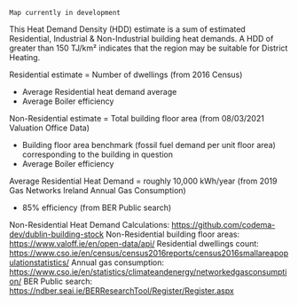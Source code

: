 ```
Map currently in development
```

This Heat Demand Density (HDD) estimate is a sum of estimated Residential, Industrial & Non-Industrial building heat demands.  A HDD of greater than 150 TJ/km² indicates that the region may be suitable for District Heating. 

Residential estimate
= Number of dwellings (from 2016 Census) 
* Average Residential heat demand average
* Average Boiler efficiency

Non-Residential estimate
= Total building floor area (from 08/03/2021 Valuation Office Data)
* Building floor area benchmark (fossil fuel demand per unit floor area) corresponding to the building in question
* Average Boiler efficiency

Average Residential Heat Demand
= roughly 10,000 kWh/year (from 2019 Gas Networks Ireland Annual Gas Consumption)
* 85% efficiency (from BER Public search)

Non-Residential Heat Demand Calculations: https://github.com/codema-dev/dublin-building-stock
Non-Residential building floor areas: https://www.valoff.ie/en/open-data/api/
Residential dwellings count: https://www.cso.ie/en/census/census2016reports/census2016smallareapopulationstatistics/
Annual gas consumption: https://www.cso.ie/en/statistics/climateandenergy/networkedgasconsumption/
BER Public search: https://ndber.seai.ie/BERResearchTool/Register/Register.aspx